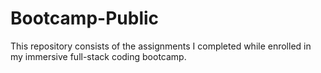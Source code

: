 # Bootcamp-Public

This repository consists of the assignments I completed while enrolled in my immersive full-stack coding bootcamp.
